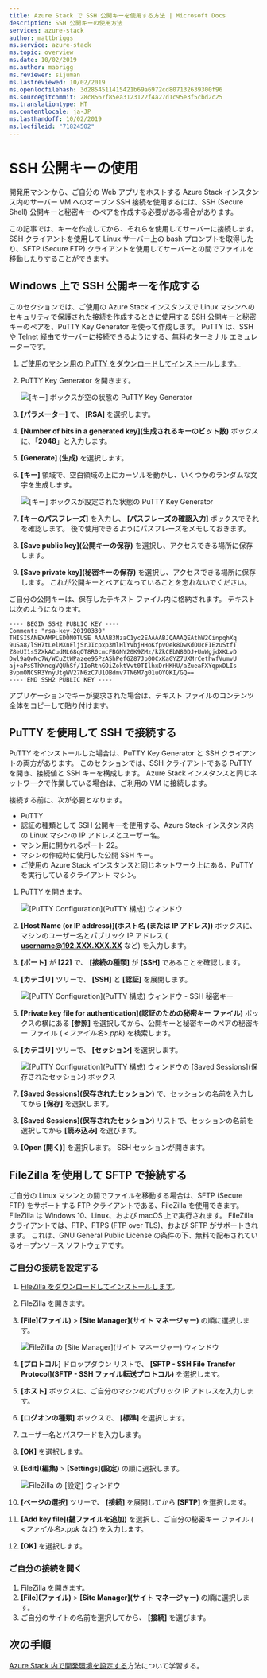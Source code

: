 ```yaml
---
title: Azure Stack で SSH 公開キーを使用する方法 | Microsoft Docs
description: SSH 公開キーの使用方法
services: azure-stack
author: mattbriggs
ms.service: azure-stack
ms.topic: overview
ms.date: 10/02/2019
ms.author: mabrigg
ms.reviewer: sijuman
ms.lastreviewed: 10/02/2019
ms.openlocfilehash: 3d2854511415421b69a6972cd807132639300f96
ms.sourcegitcommit: 28c8567f85ea3123122f4a27d1c95e3f5cbd2c25
ms.translationtype: HT
ms.contentlocale: ja-JP
ms.lasthandoff: 10/02/2019
ms.locfileid: "71824502"
---
```

# <a name="use-an-ssh-public-key"></a>SSH 公開キーの使用

開発用マシンから、ご自分の Web アプリをホストする Azure Stack インスタンス内のサーバー VM へのオープン SSH 接続を使用するには、SSH (Secure Shell) 公開キーと秘密キーのペアを作成する必要がある場合があります。 

この記事では、キーを作成してから、それらを使用してサーバーに接続します。 SSH クライアントを使用して Linux サーバー上の bash プロンプトを取得したり、SFTP (Secure FTP) クライアントを使用してサーバーとの間でファイルを移動したりすることができます。

## <a name="create-an-ssh-public-key-on-windows"></a>Windows 上で SSH 公開キーを作成する

このセクションでは、ご使用の Azure Stack インスタンスで Linux マシンへのセキュリティで保護された接続を作成するときに使用する SSH 公開キーと秘密キーのペアを、PuTTY Key Generator を使って作成します。 PuTTY は、SSH や Telnet 経由でサーバーに接続できるようにする、無料のターミナル エミュレーターです。

1. [ご使用のマシン用の PuTTY をダウンロードしてインストールします。](https://www.chiark.greenend.org.uk/~sgtatham/putty/latest.html)

1. PuTTY Key Generator を開きます。

    ![[キー] ボックスが空の状態の PuTTY Key Generator](media/azure-stack-dev-start-howto-ssh-public-key/001-putty-key-gen-start.png)

1. **[パラメーター]** で、 **[RSA]** を選択します。

1. **[Number of bits in a generated key]\(生成されるキーのビット数\)** ボックスに、「**2048**」と入力します。  

1. **[Generate] \(生成)** を選択します。

1. **[キー]** 領域で、空白領域の上にカーソルを動かし、いくつかのランダムな文字を生成します。

    ![[キー] ボックスが設定された状態の PuTTY Key Generator](media/azure-stack-dev-start-howto-ssh-public-key/002-putty-key-gen-result.png)

1. **[キーのパスフレーズ]** を入力し、 **[パスフレーズの確認入力]** ボックスでそれを確認します。 後で使用できるようにパスフレーズをメモしておきます。

1. **[Save public key]\(公開キーの保存\)** を選択し、アクセスできる場所に保存します。

1. **[Save private key]\(秘密キーの保存\)** を選択し、アクセスできる場所に保存します。 これが公開キーとペアになっていることを忘れないでください。

ご自分の公開キーは、保存したテキスト ファイル内に格納されます。 テキストは次のようになります。

```text  
---- BEGIN SSH2 PUBLIC KEY ----
Comment: "rsa-key-20190330"
THISISANEXAMPLEDONOTUSE AAAAB3NzaC1yc2EAAAABJQAAAQEAthW2CinpqhXq
9uSa8/lSH7tLelMXnFljSrJIcpxp3MlHlYVbjHHoKfpvQek8DwKdOUcFIEzuStfT
Z8eUI1s5ZXkACudML68qQT8R0cmcFBGNY20K9ZMz/kZkCEbN80DJ+UnWgjdXKLvD
Dwl9aQwNc7W/WCuZtWPazee95PzAShPefGZ87Jp0OCxKaGYZ7UXMrCethwfVumvU
aj+aPsSThXncgVQUhSf/1IoRtnGOiZoktVvt0TIlhxDrHKHU/aZueaFXYqpxDLIs
BvpmONCSR3YnyUtgWV27N6zC7U1OBdmv7TN6M7g01uOYQKI/GQ==
---- END SSH2 PUBLIC KEY ----
```

アプリケーションでキーが要求された場合は、テキスト ファイルのコンテンツ全体をコピーして貼り付けます。

## <a name="connect-with-ssh-by-using-putty"></a>PuTTY を使用して SSH で接続する

PuTTY をインストールした場合は、PuTTY Key Generator と SSH クライアントの両方があります。 このセクションでは、SSH クライアントである PuTTY を開き、接続値と SSH キーを構成します。 Azure Stack インスタンスと同じネットワークで作業している場合は、ご利用の VM に接続します。

接続する前に、次が必要となります。
- PuTTY
- 認証の種類として SSH 公開キーを使用する、Azure Stack インスタンス内の Linux マシンの IP アドレスとユーザー名。
- マシン用に開かれるポート 22。
- マシンの作成時に使用した公開 SSH キー。
- ご使用の Azure Stack インスタンスと同じネットワーク上にある、PuTTY を実行しているクライアント マシン。

1. PuTTY を開きます。

    ![[PuTTY Configuration]\(PuTTY 構成\) ウィンドウ](media/azure-stack-dev-start-howto-ssh-public-key/002-putty-connect.png)

2. **[Host Name (or IP address)]\(ホスト名 (または IP アドレス)\)** ボックスに、マシンのユーザー名とパブリック IP アドレス ( **username@192.XXX.XXX.XX** など) を入力します。 
3. **[ポート]** が **[22]** で、 **[接続の種類]** が **[SSH]** であることを確認します。
4. **[カテゴリ]** ツリーで、 **[SSH]** と **[認証]** を展開します。

    ![[PuTTY Configuration]\(PuTTY 構成\) ウィンドウ - SSH 秘密キー](media/azure-stack-dev-start-howto-ssh-public-key/002-putty-set-private-key.png)

5. **[Private key file for authentication]\(認証のための秘密キー ファイル\)** ボックスの横にある **[参照]** を選択してから、公開キーと秘密キーのペアの秘密キー ファイル ( *\<ファイル名>.ppk*) を検索します。
6. **[カテゴリ]** ツリーで、 **[セッション]** を選択します。

    ![[PuTTY Configuration]\(PuTTY 構成\) ウィンドウの [Saved Sessions]\(保存されたセッション\) ボックス](media/azure-stack-dev-start-howto-ssh-public-key/003-puTTY-save-session.png)

7. **[Saved Sessions]\(保存されたセッション\)** で、セッションの名前を入力してから **[保存]** を選択します。
8. **[Saved Sessions]\(保存されたセッション\)** リストで、セッションの名前を選択してから **[読み込み]** を選びます。
9. **[Open (開く)]** を選択します。 SSH セッションが開きます。

## <a name="connect-with-sftp-with-filezilla"></a>FileZilla を使用して SFTP で接続する

ご自分の Linux マシンとの間でファイルを移動する場合は、SFTP (Secure FTP) をサポートする FTP クライアントである、FileZilla を使用できます。 FileZilla は Windows 10、Linux、および macOS 上で実行されます。 FileZilla クライアントでは、FTP、FTPS (FTP over TLS)、および SFTP がサポートされます。 これは、GNU General Public License の条件の下、無料で配布されているオープンソース ソフトウェアです。

### <a name="set-your-connection"></a>ご自分の接続を設定する

1. [FileZilla をダウンロードしてインストールします](https://filezilla-project.org/download.php)。
1. FileZilla を開きます。
1. **[File]\(ファイル\)**  >  **[Site Manager]\(サイト マネージャー\)** の順に選択します。

    ![FileZilla の [Site Manager]\(サイト マネージャー\) ウィンドウ](media/azure-stack-dev-start-howto-ssh-public-key/005-filezilla-file-manager.png)

1. **[プロトコル]** ドロップダウン リストで、 **[SFTP - SSH File Transfer Protocol]\(SFTP - SSH ファイル転送プロトコル\)** を選択します。
1. **[ホスト]** ボックスに、ご自分のマシンのパブリック IP アドレスを入力します。
1. **[ログオンの種類]** ボックスで、 **[標準]** を選択します。
1. ユーザー名とパスワードを入力します。
1. **[OK]** を選択します。
1. **[Edit]\(編集\)**  >  **[Settings]\(設定\)** の順に選択します。

    ![FileZilla の [設定] ウィンドウ](media/azure-stack-dev-start-howto-ssh-public-key/006-filezilla-add-private-key.png)

1. **[ページの選択]** ツリーで、 **[接続]** を展開してから **[SFTP]** を選択します。
1. **[Add key file]\(鍵ファイルを追加\)** を選択し、ご自分の秘密キー ファイル ( *\<ファイル名>.ppk* など) を入力します。
1. **[OK]** を選択します。

### <a name="open-your-connection"></a>ご自分の接続を開く

1. FileZilla を開きます。
1. **[File]\(ファイル\)**  >  **[Site Manager]\(サイト マネージャー\)** の順に選択します。
1. ご自分のサイトの名前を選択してから、 **[接続]** を選びます。

## <a name="next-steps"></a>次の手順

[Azure Stack 内で開発環境を設定する](azure-stack-dev-start.md)方法について学習する。
